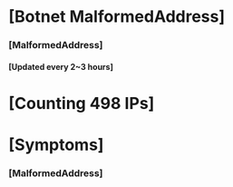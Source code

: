 # [Botnet MalformedAddress]
### [MalformedAddress]
#### [Updated every 2~3 hours]

# [Counting 498 IPs]

# [Symptoms] 
###   [MalformedAddress]
